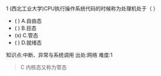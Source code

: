 1
(西北工业大学)CPU执行操作系统代码的时候称为处理机处于（ ）
- ( ) A.自由态
- ( ) B.目态
- (x) C.管态
- ( ) D.就绪态

知识点:中断、异常与系统调用
出处:网络
难度:1
> C 内核态又称为管态
